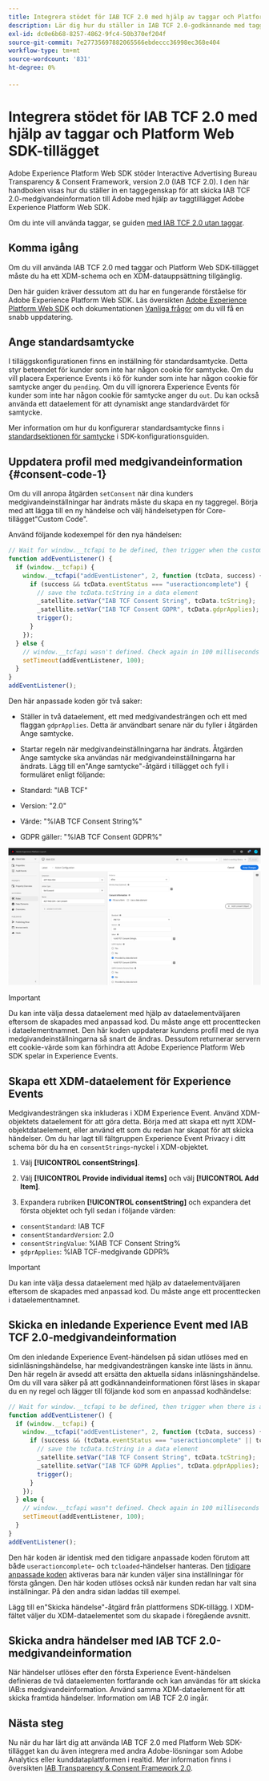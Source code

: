 ```yaml
---
title: Integrera stödet för IAB TCF 2.0 med hjälp av taggar och Platform Web SDK Extension
description: Lär dig hur du ställer in IAB TCF 2.0-godkännande med taggar och Adobe Experience Platform Web SDK-tillägget.
exl-id: dc0e6b68-8257-4862-9fc4-50b370ef204f
source-git-commit: 7e27735697882065566ebdeccc36998ec368e404
workflow-type: tm+mt
source-wordcount: '831'
ht-degree: 0%

---
```


# Integrera stödet för IAB TCF 2.0 med hjälp av taggar och Platform Web SDK-tillägget

Adobe Experience Platform Web SDK stöder Interactive Advertising Bureau Transparency &amp; Consent Framework, version 2.0 (IAB TCF 2.0). I den här handboken visas hur du ställer in en taggegenskap för att skicka IAB TCF 2.0-medgivandeinformation till Adobe med hjälp av taggtillägget Adobe Experience Platform Web SDK.

Om du inte vill använda taggar, se guiden [med IAB TCF 2.0 utan taggar](./without-launch.md).

## Komma igång

Om du vill använda IAB TCF 2.0 med taggar och Platform Web SDK-tillägget måste du ha ett XDM-schema och en XDM-datauppsättning tillgänglig.

Den här guiden kräver dessutom att du har en fungerande förståelse för Adobe Experience Platform Web SDK. Läs översikten [Adobe Experience Platform Web SDK](../../home.md) och dokumentationen [Vanliga frågor](../../web-sdk-faq.md) om du vill få en snabb uppdatering.

## Ange standardsamtycke

I tilläggskonfigurationen finns en inställning för standardsamtycke. Detta styr beteendet för kunder som inte har någon cookie för samtycke. Om du vill placera Experience Events i kö för kunder som inte har någon cookie för samtycke anger du `pending`. Om du vill ignorera Experience Events för kunder som inte har någon cookie för samtycke anger du `out`. Du kan också använda ett dataelement för att dynamiskt ange standardvärdet för samtycke.

Mer information om hur du konfigurerar standardsamtycke finns i [standardsektionen för samtycke](../../fundamentals/configuring-the-sdk.md#default-consent) i SDK-konfigurationsguiden.

## Uppdatera profil med medgivandeinformation {#consent-code-1}

Om du vill anropa åtgärden `setConsent` när dina kunders medgivandeinställningar har ändrats måste du skapa en ny taggregel. Börja med att lägga till en ny händelse och välj händelsetypen för Core-tillägget&quot;Custom Code&quot;.

Använd följande kodexempel för den nya händelsen:

```javascript
// Wait for window.__tcfapi to be defined, then trigger when the customer has completed their consent and preferences.
function addEventListener() {
  if (window.__tcfapi) {
    window.__tcfapi("addEventListener", 2, function (tcData, success) {
      if (success && tcData.eventStatus === "useractioncomplete") {
        // save the tcData.tcString in a data element
        _satellite.setVar("IAB TCF Consent String", tcData.tcString);
        _satellite.setVar("IAB TCF Consent GDPR", tcData.gdprApplies);
        trigger();
      }
    });
  } else {
    // window.__tcfapi wasn't defined. Check again in 100 milliseconds
    setTimeout(addEventListener, 100);
  }
}
addEventListener();
```

Den här anpassade koden gör två saker:

* Ställer in två dataelement, ett med medgivandesträngen och ett med flaggan `gdprApplies`. Detta är användbart senare när du fyller i åtgärden Ange samtycke.

* Startar regeln när medgivandeinställningarna har ändrats. Åtgärden Ange samtycke ska användas när medgivandeinställningarna har ändrats. Lägg till en&quot;Ange samtycke&quot;-åtgärd i tillägget och fyll i formuläret enligt följande:

* Standard: &quot;IAB TCF&quot;
* Version: &quot;2.0&quot;
* Värde: &quot;%IAB TCF Consent String%&quot;
* GDPR gäller: &quot;%IAB TCF Consent GDPR%&quot;

![IAB - ange medarbetaråtgärd](../../images/consent/iab-tcf/with-launch/iab-action.png)

>[!IMPORTANT]
>
>Du kan inte välja dessa dataelement med hjälp av dataelementväljaren eftersom de skapades med anpassad kod. Du måste ange ett procenttecken i dataelementnamnet. Den här koden uppdaterar kundens profil med de nya medgivandeinställningarna så snart de ändras. Dessutom returnerar servern ett cookie-värde som kan förhindra att Adobe Experience Platform Web SDK spelar in Experience Events.

## Skapa ett XDM-dataelement för Experience Events

Medgivandesträngen ska inkluderas i XDM Experience Event. Använd XDM-objektets dataelement för att göra detta. Börja med att skapa ett nytt XDM-objektdataelement, eller använd ett som du redan har skapat för att skicka händelser. Om du har lagt till fältgruppen Experience Event Privacy i ditt schema bör du ha en `consentStrings`-nyckel i XDM-objektet.

1. Välj **[!UICONTROL consentStrings]**.

1. Välj **[!UICONTROL Provide individual items]** och välj **[!UICONTROL Add Item]**.

1. Expandera rubriken **[!UICONTROL consentString]** och expandera det första objektet och fyll sedan i följande värden:

* `consentStandard`: IAB TCF
* `consentStandardVersion`: 2.0
* `consentStringValue`: %IAB TCF Consent String%
* `gdprApplies`: %IAB TCF-medgivande GDPR%

>[!IMPORTANT]
>
>Du kan inte välja dessa dataelement med hjälp av dataelementväljaren eftersom de skapades med anpassad kod. Du måste ange ett procenttecken i dataelementnamnet.

## Skicka en inledande Experience Event med IAB TCF 2.0-medgivandeinformation

Om den inledande Experience Event-händelsen på sidan utlöses med en sidinläsningshändelse, har medgivandesträngen kanske inte lästs in ännu. Den här regeln är avsedd att ersätta den aktuella sidans inläsningshändelse. Om du vill vara säker på att godkännandeinformationen först läses in skapar du en ny regel och lägger till följande kod som en anpassad kodhändelse:

```javascript
// Wait for window.__tcfapi to be defined, then trigger when there is a consent string
function addEventListener() {
  if (window.__tcfapi) {
    window.__tcfapi("addEventListener", 2, function (tcData, success) {
      if (success && (tcData.eventStatus === "useractioncomplete" || tcData.eventStatus === "tcloaded")) {
        // save the tcData.tcString in a data element
        _satellite.setVar("IAB TCF Consent String", tcData.tcString);
        _satellite.setVar("IAB TCF GDPR Applies", tcData.gdprApplies);
        trigger();
      }
    });
  } else {
    // window.__tcfapi wasn"t defined. Check again in 100 milliseconds
    setTimeout(addEventListener, 100);
  }
}
addEventListener();
```

Den här koden är identisk med den tidigare anpassade koden förutom att både `useractioncomplete`- och `tcloaded`-händelser hanteras. Den [tidigare anpassade koden](#consent-code-1) aktiveras bara när kunden väljer sina inställningar för första gången. Den här koden utlöses också när kunden redan har valt sina inställningar. På den andra sidan laddas till exempel.

Lägg till en&quot;Skicka händelse&quot;-åtgärd från plattformens SDK-tillägg. I XDM-fältet väljer du XDM-dataelementet som du skapade i föregående avsnitt.

## Skicka andra händelser med IAB TCF 2.0-medgivandeinformation

När händelser utlöses efter den första Experience Event-händelsen definieras de två dataelementen fortfarande och kan användas för att skicka IAB:s medgivandeinformation. Använd samma XDM-dataelement för att skicka framtida händelser. Information om IAB TCF 2.0 ingår.

## Nästa steg

Nu när du har lärt dig att använda IAB TCF 2.0 med Platform Web SDK-tillägget kan du även integrera med andra Adobe-lösningar som Adobe Analytics eller kunddataplattformen i realtid. Mer information finns i översikten [IAB Transparency &amp; Consent Framework 2.0](./overview.md).

